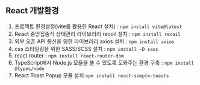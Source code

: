 ## React 개발환경
1. 프로젝트 환경설정(vite를 활용한 React 설치) : `npm install vite@latest`<br/>
2. React 중앙집중식 상태관리 라이브러리 recoil 설치 : `npm install recoil`<br/>
3. 외부 오픈 API 통신을 위한 라이브러리 axios 설치 : `npm install axios`<br/>
4. css 스타일링을 위한 SASS/SCSS 설치 : `npm install -D sass`<br/>
5. react router : `npm install react-router-dom`<br/>
6. TypeScript에서 Node.js 모듈을 쓸 수 있도록 도와주는 환경 구축 : `npm install @types/node`<br/>
7. React Toast Popup 모듈 설치 `npm install react-simple-toasts`<br/>